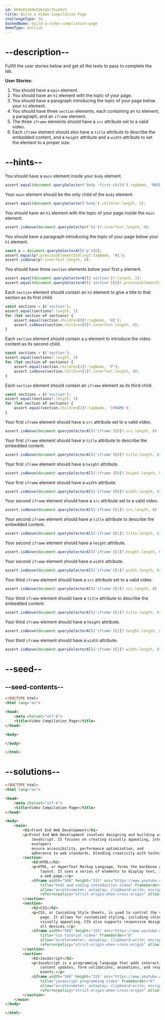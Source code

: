 ```yaml
---
id: 669e81368e52b3a5c35a2dc5
title: Build a Video Compilation Page
challengeType: 14
dashedName: build-a-video-compilation-page
demoType: onClick
---
```


# --description--


Fulfill the user stories below and get all the tests to pass to complete the lab.

**User Stories:**

1. You should have a `main` element.
1. You should have an `h1` element with the topic of your page.
1. You should have a paragraph introducing the topic of your page below your `h1` element.
1. You should have three `section` elements, each containing an `h2` element, a paragraph, and an `iframe` element.
1. The three `iframe` elements should have a `src` attribute set to a valid video.
1. Each `iframe` element should also have a `title` attribute to describe the embedded content, and a `height` attribute and a `width` attribute to set the element to a proper size.

# --hints--

You should have a `main` element inside your `body` element.

```js
assert.equal(document.querySelector('body :first-child').tagName, 'MAIN');
```

Your `main` element should be the only child of the `body` element.

```js
assert.equal(document.querySelector('body').children.length, 2);
```

You should have an `h1` element with the topic of your page inside the `main` element.

```js
assert.isAbove(document.querySelector('h1')?.innerText.length, 0);
```

You should have a paragraph introducing the topic of your page below your `h1` element.

```js
const p = document.querySelectorAll('p')[0];
assert.equal(p?.previousElementSibling?.tagName, 'H1');
assert.isAbove(p?.innerText.length, 0);
```

You should have three `section` elements below your first `p` element.

```js
assert.equal(document.querySelectorAll('section')?.length, 3);
assert.equal(document.querySelectorAll('section')[0]?.previousElementSibling?.tagName, 'P')
```

Each `section` element should contain an `h2` element to give a title to that section as its first child.

```js
const sections = $('section');
assert.equal(sections?.length, 3)
for (let section of sections) {
    assert.equal(section.children[0]?.tagName, 'H2');
    assert.isAbove(section.children[0]?.innerText.length, 0);
}
```

Each `section` element should contain a `p` element to introduce the video content as its second child.

```js
const sections = $('section');
assert.equal(sections?.length, 3)
for (let section of sections) {
    assert.equal(section.children[1]?.tagName, 'P');
    assert.isAbove(section.children[1]?.innerText.length, 0);
}
```

Each `section` element should contain an `iframe` element as its third child.

```js
const sections = $('section');
assert.equal(sections?.length, 3)
for (let section of sections) {
    assert.equal(section.children[2]?.tagName, 'IFRAME');
}
```

Your first `iframe` element should have a `src` attribute set to a valid video.

```js
assert.isAbove(document.querySelectorAll('iframe')[0]?.src.length, 0)
```

Your first `iframe` element should have a `title` attribute to describe the embedded content.

```js
assert.isAbove(document.querySelectorAll('iframe')[0]?.title.length, 0)
```

Your first `iframe` element should have a `height` attribute.

```js
assert.isAbove(document.querySelectorAll('iframe')[0]?.height.length, 0)
```

Your first `iframe` element should have a `width` attribute.

```js
assert.isAbove(document.querySelectorAll('iframe')[0]?.width.length, 0)
```

Your second `iframe` element should have a `src` attribute set to a valid video.

```js
assert.isAbove(document.querySelectorAll('iframe')[1]?.src.length, 0)
```

Your second `iframe` element should have a `title` attribute to describe the embedded content.

```js
assert.isAbove(document.querySelectorAll('iframe')[1]?.title.length, 0)
```

Your second `iframe` element should have a `height` attribute.

```js
assert.isAbove(document.querySelectorAll('iframe')[1]?.height.length, 0)
```

Your second `iframe` element should have a `width` attribute.

```js
assert.isAbove(document.querySelectorAll('iframe')[1]?.width.length, 0)
```

Your third `iframe` element should have a `src` attribute set to a valid video.

```js
assert.isAbove(document.querySelectorAll('iframe')[2]?.src.length, 0)
```

Your third `iframe` element should have a `title` attribute to describe the embedded content.

```js
assert.isAbove(document.querySelectorAll('iframe')[2]?.title.length, 0)
```

Your third `iframe` element should have a `height` attribute.

```js
assert.isAbove(document.querySelectorAll('iframe')[2]?.height.length, 0)
```

Your third `iframe` element should have a `width` attribute.

```js
assert.isAbove(document.querySelectorAll('iframe')[2]?.width.length, 0)
```

# --seed--

## --seed-contents--

```html
<!DOCTYPE html>
<html lang="en">

<head>
    <meta charset="utf-8">
    <title>Video Compilation Page</title>
</head>

<body>

</body>

</html>
```

# --solutions--

```html
<!DOCTYPE html>
<html lang="en">

<head>
    <meta charset="utf-8">
    <title>Video Compilation Page</title>
</head>

<body>
    <main>
        <h1>Front End Web Development</h1>
        <p>Front End Web Development involves designing and building user interfaces of websites using HTML, CSS, and
            JavaScript. It focuses on creating visually appealing, interactive, and user-friendly websites. Front End
            evelopers
            ensure accessibility, performance optimization, and
            adherence to web standards, blending creativity with technical expertise.</p>
        <section>
            <h2>HTML</h2>
            <p>HTML, or HyperText Markup Language, forms the backbone of web pages by defining their basic structure and
                layout. It uses a series of elements to display text, images, lists, tables, and other static content on
                a web page.</p>
            <iframe width="560" height="315" src="https://www.youtube.com/embed/GDGejH3SDNQ?si=KJYLgcz4kyyroYMB"
                title="html and coding introduction video" frameborder="0"
                allow="accelerometer; autoplay; clipboard-write; encrypted-media; gyroscope; picture-in-picture; web-share"
                referrerpolicy="strict-origin-when-cross-origin" allowfullscreen></iframe>
        </section>
        <section>
            <h2>CSS</h2>
            <p>CSS, or Cascading Style Sheets, is used to control the visual presentation of HTML elements on a web
                page. It allows for customized styling, including colors, fonts, layouts, and spacing, making websites
                visually appealing. CSS also supports responsive design, ensuring web pages look good on
                all devices.</p>
            <iframe width="560" height="315" src="https://www.youtube.com/embed/OXGznpKZ_sA?si=s3KDSZvrhU_PU9XL"
                title="css tutorial video" frameborder="0"
                allow="accelerometer; autoplay; clipboard-write; encrypted-media; gyroscope; picture-in-picture; web-share"
                referrerpolicy="strict-origin-when-cross-origin" allowfullscreen></iframe>
        </section>
        <section>
            <h2>JavaScript</h2>
            <p>JavaScript is a programming language that adds interactivity to static web pages, enabling dynamic
                content updates, form validations, animations, and responsive behaviors based on user interactions and
                events.</p>
            <iframe width="560" height="315" src="https://www.youtube.com/embed/jS4aFq5-91M?si=zKQhHEYwU4tnMmVm"
                title="javascript programming video" frameborder="0"
                allow="accelerometer; autoplay; clipboard-write; encrypted-media; gyroscope; picture-in-picture; web-share"
                referrerpolicy="strict-origin-when-cross-origin" allowfullscreen></iframe>
        </section>
    </main>
</body>

</html>
```
